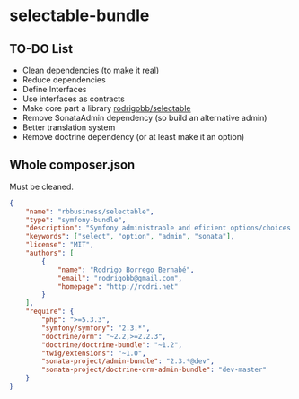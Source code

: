 selectable-bundle
=================

TO-DO List
---------

* Clean dependencies (to make it real)
* Reduce dependencies
* Define Interfaces
* Use interfaces as contracts
* Make core part a library [rodrigobb/selectable](https://github.com/rodrigobb/selectable)
* Remove SonataAdmin dependency (so build an alternative admin) 
* Better translation system
* Remove doctrine dependency (or at least make it an option)

Whole composer.json 
--------------------

Must be cleaned.

```json
{
    "name": "rbbusiness/selectable",
    "type": "symfony-bundle",
    "description": "Symfony administrable and eficient options/choices provider",
    "keywords": ["select", "option", "admin", "sonata"],
    "license": "MIT",
    "authors": [
        {
            "name": "Rodrigo Borrego Bernabé",
            "email": "rodrigobb@gmail.com",
            "homepage": "http://rodri.net"
        }
    ],
    "require": {
	    "php": ">=5.3.3",
        "symfony/symfony": "2.3.*",
        "doctrine/orm": "~2.2,>=2.2.3",
        "doctrine/doctrine-bundle": "~1.2",
        "twig/extensions": "~1.0",
	    "sonata-project/admin-bundle": "2.3.*@dev",
        "sonata-project/doctrine-orm-admin-bundle": "dev-master"
    }
}
```